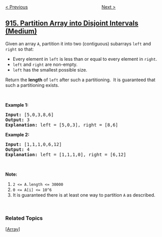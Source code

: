 <!--|This file generated by command(leetcode description); DO NOT EDIT.    |-->
<!--+----------------------------------------------------------------------+-->
<!--|@author    openset <openset.wang@gmail.com>                           |-->
<!--|@link      https://github.com/openset                                 |-->
<!--|@home      https://github.com/openset/leetcode                        |-->
<!--+----------------------------------------------------------------------+-->

[< Previous](https://github.com/openset/leetcode/tree/master/problems/x-of-a-kind-in-a-deck-of-cards "X of a Kind in a Deck of Cards")
　　　　　　　　　　　　　　　　
[Next >](https://github.com/openset/leetcode/tree/master/problems/word-subsets "Word Subsets")

## [915. Partition Array into Disjoint Intervals (Medium)](https://leetcode.com/problems/partition-array-into-disjoint-intervals "分割数组")

<p>Given an array <code>A</code>, partition it&nbsp;into two (contiguous) subarrays&nbsp;<code>left</code>&nbsp;and <code>right</code>&nbsp;so that:</p>

<ul>
	<li>Every element in <code>left</code>&nbsp;is less than or equal to every element in <code>right</code>.</li>
	<li><code>left</code> and <code>right</code> are non-empty.</li>
	<li><code>left</code>&nbsp;has the smallest possible size.</li>
</ul>

<p>Return the <strong>length</strong> of <code>left</code> after such a partitioning.&nbsp; It is guaranteed that such a partitioning exists.</p>

<p>&nbsp;</p>

<p><strong>Example 1:</strong></p>

<pre>
<strong>Input: </strong><span id="example-input-1-1">[5,0,3,8,6]</span>
<strong>Output: </strong><span id="example-output-1">3</span>
<strong>Explanation: </strong>left = [5,0,3], right = [8,6]
</pre>

<div>
<p><strong>Example 2:</strong></p>

<pre>
<strong>Input: </strong><span id="example-input-2-1">[1,1,1,0,6,12]</span>
<strong>Output: </strong><span id="example-output-2">4</span>
<strong>Explanation: </strong>left = [1,1,1,0], right = [6,12]
</pre>

<p>&nbsp;</p>
</div>

<p><strong>Note:</strong></p>

<ol>
	<li><code>2 &lt;= A.length&nbsp;&lt;= 30000</code></li>
	<li><code>0 &lt;= A[i] &lt;= 10^6</code></li>
	<li>It is guaranteed there is at least one way to partition <code>A</code> as described.</li>
</ol>

<div>
<div>&nbsp;</div>
</div>

### Related Topics
  [[Array](https://github.com/openset/leetcode/tree/master/tag/array/README.md)]
